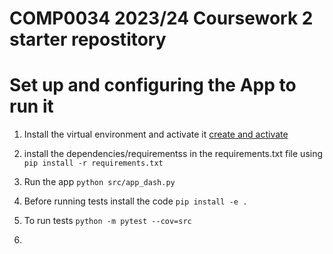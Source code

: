 # COMP0034 2023/24 Coursework 2 starter repostitory
# Set up and configuring the App to run it
1. Install the virtual environment and activate it
   [create and activate](https://packaging.python.org/en/latest/guides/installing-using-pip-and-virtual-environments/#create-a-new-virtual-environment)

2. install the dependencies/requirementss in the requirements.txt file using `pip install -r requirements.txt`
3. Run the app `python src/app_dash.py`
4. Before running tests install the code `pip install -e .`
5. To run tests `python -m pytest --cov=src`
6. 
